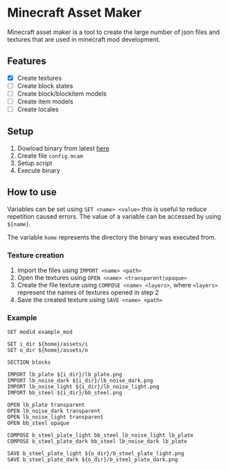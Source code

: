 # Minecraft Asset Maker

Minecraft asset maker is a tool to create the large number of json files and textures that are used in minecraft mod development.

## Features

* [x] Create textures
* [ ] Create block states
* [ ] Create block/blockitem models
* [ ] Create item models
* [ ] Create locales

## Setup

1. Dowload binary from latest [here](https://github.com/benjaminheath238/MinecraftAssetMaker/releases/latest)
2. Create file `config.mcam`
3. Setup script
4. Execute binary

## How to use

Variables can be set using `SET <name> <value>` this is useful to reduce repetition caused errors. The value of a variable can be accessed by using `${name}`.

The variable `home` represents the directory the binary was executed from.

### Texture creation

1. Import the files using `IMPORT <name> <path>`
2. Open the textures using `OPEN <name> <transparent|opaque>`
3. Create the file texture using `COMPOSE <name> <layers>`, where `<layers>` represent the names of textures opened in step 2
4. Save the created texture using `SAVE <name> <path>`

### Example

```
SET modid example_mod

SET i_dir ${home}/assets/i
SET o_dir ${home}/assets/o

SECTION blocks

IMPORT lb_plate ${i_dir}/lb_plate.png
IMPORT lb_noise_dark ${i_dir}/lb_noise_dark.png
IMPORT lb_noise_light ${i_dir}/lb_noise_light.png
IMPORT bb_steel ${i_dir}/bb_steel.png

OPEN lb_plate transparent
OPEN lb_noise_dark transparent
OPEN lb_noise_light transparent
OPEN bb_steel opaque

COMPOSE b_steel_plate_light bb_steel lb_noise_light lb_plate
COMPOSE b_steel_plate_dark bb_steel lb_noise_dark lb_plate

SAVE b_steel_plate_light ${o_dir}/b_steel_plate_light.png
SAVE b_steel_plate_dark ${o_dir}/b_steel_plate_dark.png
```
